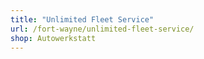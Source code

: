 ```yaml
---
title: "Unlimited Fleet Service"
url: /fort-wayne/unlimited-fleet-service/
shop: Autowerkstatt
---
```

